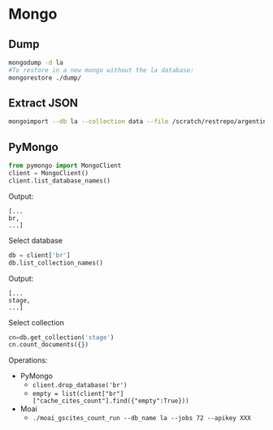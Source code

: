 # Mongo
## Dump
```bash
mongodump -d la
#To restore in a new mongo without the la database:
mongorestore ./dump/
```
## Extract JSON
```bash
mongoimport --db la --collection data --file /scratch/restrepo/argentina.json --jsonArray
```
## PyMongo
```python
from pymongo import MongoClient
client = MongoClient()
client.list_database_names()
```
Output:
```
[...
br,
...]
```
Select database
```python
db = client['br']
db.list_collection_names()
```
Output:
```
[...
stage,
...]
```
Select collection
```python
cn=db.get_collection('stage')
cn.count_documents({})
```

Operations:
* PyMongo
  * `client.drop_database('br')`
  * `empty = list(client["br"]["cache_cites_count"].find({"empty":True}))`
* Moai    
  * `./moai_gscites_count_run --db_name la --jobs 72 --apikey XXX`
    
 
